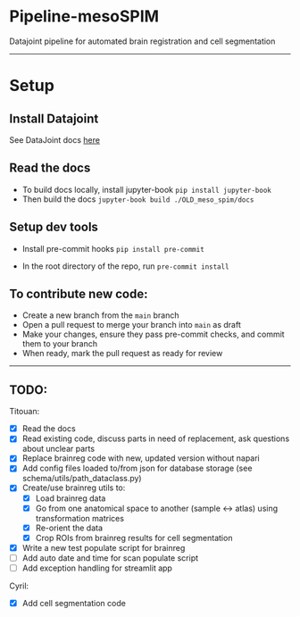 # Pipeline-mesoSPIM
 Datajoint pipeline for automated brain registration and cell segmentation

---

# Setup

## Install Datajoint
See DataJoint docs [here](https://datajoint.com/docs/core/datajoint-python/0.14/quick-start/)

## Read the docs
* To build docs locally, install jupyter-book
```pip install jupyter-book```
* Then build the docs
```jupyter-book build ./OLD_meso_spim/docs```

## Setup dev tools

* Install pre-commit hooks
```pip install pre-commit```

* In the root directory of the repo, run
```pre-commit install```

## To contribute new code:
* Create a new branch from the `main` branch
* Open a pull request to merge your branch into `main` as draft
* Make your changes, ensure they pass pre-commit checks, and commit them to your branch
* When ready, mark the pull request as ready for review

---

## TODO:
Titouan:
- [x] Read the docs
- [x] Read existing code, discuss parts in need of replacement, ask questions about unclear parts
- [x] Replace brainreg code with new, updated version without napari
- [x] Add config files loaded to/from json for database storage (see schema/utils/path_dataclass.py)
- [x] Create/use brainreg utils to:
  - [x] Load brainreg data
  - [x] Go from one anatomical space to another (sample <-> atlas) using transformation matrices
  - [x] Re-orient the data
  - [x] Crop ROIs from brainreg results for cell segmentation
- [x] Write a new test populate script for brainreg
- [ ] Add auto date and time for scan populate script
- [ ] Add exception handling for streamlit app

Cyril:
- [x] Add cell segmentation code
